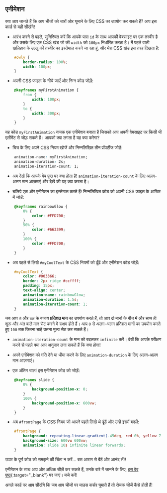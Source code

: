 ## एनीमेशन

क्या आप जानते हैं कि आप चीजों को चारों ओर घूमाने के लिए CSS का उपयोग कर सकते हैं? आप इस कार्ड से यही सीखेंगे!

+ आरंभ करने से पहले, सुनिश्चित करें कि आपके पास `id` के साथ आपकी वेबसाइट पर एक तस्वीर है और उसके लिए एक CSS खंड जो की `width` को `100px` निर्धारित करता है। मैं पहले वाली खलिहान के उल्लू की तस्वीर का इस्तेमाल करने जा रहा हूं, और मेरा CSS खंड इस तरह दिखता है:

```css
    #owly {
        border-radius: 100%;
        width: 100px;
    }
```

+ अपनी CSS फाइल के नीचे जाएँ और निम्न कोड जोड़ें:

```css
    @keyframes myFirstAnimation {
        from {
            width: 100px;
        }
        to {
            width: 300px;
        }
    }
```

यह कोड `myFirstAnimation` नामक एक एनीमेशन बनाता है जिसको आप अपनी वेबसाइट पर किसी भी एलीमेंट से जोड़ सकते हैं। आपको क्या लगता है यह क्या करेगा?

+ चित्र के लिए अपने CSS नियम खोजें और निम्नलिखित तीन प्रॉपर्टीज जोड़ें:

```css
    animation-name: myFirstAnimation;
    animation-duration: 2s;
    animation-iteration-count: 1;
```

+ अब देखें कि आपके वेब पृष्ठ पर क्या होता है! `animation-iteration-count` के लिए अलग-अलग मान आज़माएं और देखें की यह क्या करता है।

+ चलिये एक और एनीमेशन का इस्तेमाल करते हैं! निम्नलिखित कोड को अपनी CSS फाइल के आखिर में जोड़ें:

```css
    @keyframes rainbowGlow {
        0% {
            color: #FFD700;
        }
        50% {
            color: #663399;
        }
        100% {
            color: #FFD700;
        }
    }
```

+ अब पहले से लिखे ` #myCoolText ` के CSS नियमों को ढूँढें और एनीमेशन कोड जोड़ें:

```css
    #myCoolText {        
        color: #003366;
        border: 2px ridge #ccffff;
        padding: 15px;
        text-align: center;
        animation-name: rainbowGlow;
        animation-duration: 1.5s;
        animation-iteration-count: 1;
    }
```

जब आप `से` और `तक` के बजाय **प्रतिशत मान** का उपयोग करते हैं, तो आप दो मानों के बीच में और साथ ही शुरू और अंत वाले मान सेट करने में सक्षम होते हैं। आप ` 0 ` से अलग-अलग प्रतिशत मानों का उपयोग करते हुए ` 100 ` तक जितना चाहें उतना मूल्य सेट कर सकते हैं।

+ `animation-iteration-count` के मान को बदलकर `infinite` करें। देखें कि आपके परीक्षण करने से पहले क्या आप अनुमान लगा सकते हैं कि क्या होगा!

+ अपने एनीमेशन को गति देने या धीमा करने के लिए `animation-duration` के लिए अलग-अलग मान आज़माएं।

+ एक अंतिम चाल! इस एनीमेशन कोड को जोड़ें:

```css
    @keyframes slide {
        0% {
            background-position-x: 0;
        }
        100% {
            background-position-x: 600vw;
        }
    }
```

+ अब ` #frontPage ` के CSS नियम जो आपने पहले लिखे थे ढूंढें और उन्हें इसमें बदलें:

```css
    #frontPage {
        background: repeating-linear-gradient(-45deg, red 0%, yellow 7.14%, lime 14.28%, cyan 21.42%, cyan 28.56%, blue 35.7%, magenta 42.84%, red 50%);
        background-size: 600vw 600vw;
        animation: slide 10s infinite linear forwards;
    }
```

ऊपर के पूर्ण कोड को समझने की चिंता न करें... बस आराम से बैठें और आनंद लें!!

एनीमेशन के साथ आप और अधिक चीज़ें कर सकते हैं, उनके बारे में जानने के लिए, [इस वेब पृष्ठ](http://dojo.soy/se-css-animation){:target="_blank"} पर जाएं। मजे करें!

अगले कार्ड पर आप सीखेंगे कि जब आप चीजों पर माउस कर्सर घुमाते हैं तो रोचक चीजें कैसे होती हैं!
